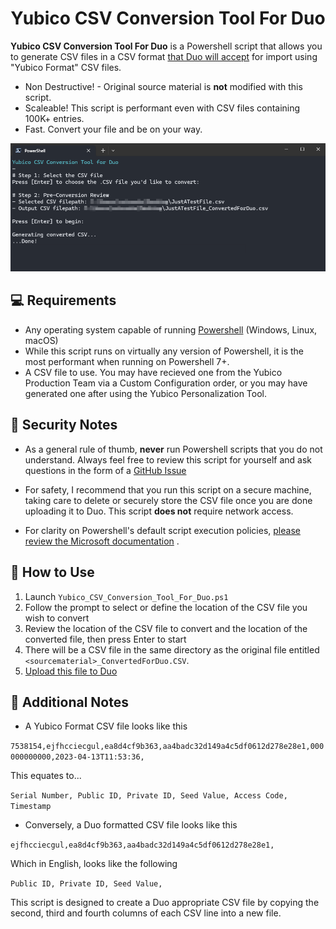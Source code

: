  <h1 align="center">Yubico CSV Conversion Tool For Duo</h1>

**Yubico CSV Conversion Tool For Duo** is a Powershell script that allows you to generate CSV files in a CSV format [that Duo will accept](https://duo.com/docs/yubikey) for import using "Yubico Format" CSV files. 

* Non Destructive! - Original source material is **not** modified with this script.
* Scaleable! This script is performant even with CSV files containing 100K+ entries.
* Fast. Convert your file and be on your way.

![](/Images/conversion.png)
## 💻 Requirements
- Any operating system capable of running [Powershell](https://learn.microsoft.com/en-us/powershell/scripting/install/installing-powershell?view=powershell-7.3)  (Windows, Linux, macOS)
- While this script runs on virtually any version of Powershell, it is the most performant when running on Powershell 7+.
- A CSV file to use. You may have recieved one from the Yubico Production Team via a Custom Configuration order, or you may have generated one after using the Yubico Personalization Tool.

## 🐻 Security Notes
- As a general rule of thumb, **never** run Powershell scripts that you do not understand. Always feel free to review this script for yourself and ask questions in the form of a [GitHub Issue](https://github.com/chris-streeks/Yubico_CSV_Conversion_Tool_For_Duo/issues)

- For safety, I recommend that you run this script on a secure machine, taking care to delete or securely store the CSV file once you are done uploading it to Duo. This script **does not** require network access.

- For clarity on Powershell's default script execution policies, [please review the Microsoft documentation](https://docs.microsoft.com/en-us/powershell/module/microsoft.powershell.core/about/about_execution_policies?view=powershell-7)
.

## 📖 How to Use
1. Launch `Yubico_CSV_Conversion_Tool_For_Duo.ps1` 
2. Follow the prompt to select or define the location of the CSV file you wish to convert
3. Review the location of the CSV file to convert and the location of the converted file, then press Enter to start
4. There will be a CSV file in the same directory as the original file entitled `<sourcematerial>_ConvertedForDuo.CSV`.
5. [Upload this file to Duo](https://duo.com/docs/yubikey#add-token-in-duo-admin-panel)

## 🐼 Additional Notes
- A Yubico Format CSV file looks like this

`7538154,ejfhcciecgul,ea8d4cf9b363,aa4badc32d149a4c5df0612d278e28e1,000000000000,2023-04-13T11:53:36,`

This equates to...

`Serial Number, Public ID, Private ID, Seed Value, Access Code, Timestamp`


- Conversely, a Duo formatted CSV file looks like this

`ejfhcciecgul,ea8d4cf9b363,aa4badc32d149a4c5df0612d278e28e1,`

Which in English, looks like the following

`Public ID, Private ID, Seed Value,`

This script is designed to create a Duo appropriate CSV file by copying the second, third and fourth columns of each CSV line into a new file.
